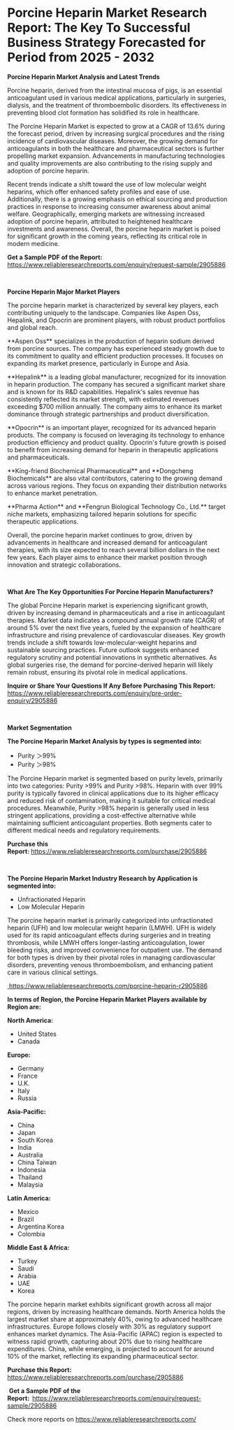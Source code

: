 <p><h1>Porcine Heparin Market Research Report: The Key To Successful Business Strategy Forecasted for Period from 2025 - 2032</h1></p><p><strong>Porcine Heparin Market Analysis and Latest Trends</strong></p>
<p><p>Porcine heparin, derived from the intestinal mucosa of pigs, is an essential anticoagulant used in various medical applications, particularly in surgeries, dialysis, and the treatment of thromboembolic disorders. Its effectiveness in preventing blood clot formation has solidified its role in healthcare.</p><p>The Porcine Heparin Market is expected to grow at a CAGR of 13.6% during the forecast period, driven by increasing surgical procedures and the rising incidence of cardiovascular diseases. Moreover, the growing demand for anticoagulants in both the healthcare and pharmaceutical sectors is further propelling market expansion. Advancements in manufacturing technologies and quality improvements are also contributing to the rising supply and adoption of porcine heparin.</p><p>Recent trends indicate a shift toward the use of low molecular weight heparins, which offer enhanced safety profiles and ease of use. Additionally, there is a growing emphasis on ethical sourcing and production practices in response to increasing consumer awareness about animal welfare. Geographically, emerging markets are witnessing increased adoption of porcine heparin, attributed to heightened healthcare investments and awareness. Overall, the porcine heparin market is poised for significant growth in the coming years, reflecting its critical role in modern medicine.</p></p>
<p><strong>Get a Sample PDF of the Report:&nbsp;</strong> <a href="https://www.reliableresearchreports.com/enquiry/request-sample/2905886?utm_campaign=3269&utm_medium=2&utm_source=Github&utm_content=ia&utm_term=12032025&utm_id=porcine-heparin">https://www.reliableresearchreports.com/enquiry/request-sample/2905886</a></p>
<p>&nbsp;</p>
<p><strong>Porcine Heparin Major Market Players</strong></p>
<p><p>The porcine heparin market is characterized by several key players, each contributing uniquely to the landscape. Companies like Aspen Oss, Hepalink, and Opocrin are prominent players, with robust product portfolios and global reach.</p><p>**Aspen Oss** specializes in the production of heparin sodium derived from porcine sources. The company has experienced steady growth due to its commitment to quality and efficient production processes. It focuses on expanding its market presence, particularly in Europe and Asia.</p><p>**Hepalink** is a leading global manufacturer, recognized for its innovation in heparin production. The company has secured a significant market share and is known for its R&D capabilities. Hepalink's sales revenue has consistently reflected its market strength, with estimated revenues exceeding $700 million annually. The company aims to enhance its market dominance through strategic partnerships and product diversification.</p><p>**Opocrin** is an important player, recognized for its advanced heparin products. The company is focused on leveraging its technology to enhance production efficiency and product quality. Opocrin's future growth is poised to benefit from increasing demand for heparin in therapeutic applications and pharmaceuticals.</p><p>**King-friend Biochemical Pharmaceutical** and **Dongcheng Biochemicals** are also vital contributors, catering to the growing demand across various regions. They focus on expanding their distribution networks to enhance market penetration.</p><p>**Pharma Action** and **Fengrun Biological Technology Co., Ltd.** target niche markets, emphasizing tailored heparin solutions for specific therapeutic applications.</p><p>Overall, the porcine heparin market continues to grow, driven by advancements in healthcare and increased demand for anticoagulant therapies, with its size expected to reach several billion dollars in the next few years. Each player aims to enhance their market position through innovation and strategic collaborations.</p></p>
<p>&nbsp;</p>
<p><strong>What Are The Key Opportunities For Porcine Heparin Manufacturers?</strong></p>
<p><p>The global Porcine Heparin market is experiencing significant growth, driven by increasing demand in pharmaceuticals and a rise in anticoagulant therapies. Market data indicates a compound annual growth rate (CAGR) of around 5% over the next five years, fueled by the expansion of healthcare infrastructure and rising prevalence of cardiovascular diseases. Key growth trends include a shift towards low-molecular-weight heparins and sustainable sourcing practices. Future outlook suggests enhanced regulatory scrutiny and potential innovations in synthetic alternatives. As global surgeries rise, the demand for porcine-derived heparin will likely remain robust, ensuring its pivotal role in medical applications.</p></p>
<p><strong>Inquire or Share Your Questions If Any Before Purchasing This Report:</strong> <a href="https://www.reliableresearchreports.com/enquiry/pre-order-enquiry/2905886?utm_campaign=3269&utm_medium=2&utm_source=Github&utm_content=ia&utm_term=12032025&utm_id=porcine-heparin">https://www.reliableresearchreports.com/enquiry/pre-order-enquiry/2905886</a></p>
<p>&nbsp;</p>
<p><strong>Market Segmentation</strong></p>
<p><strong>The Porcine Heparin Market Analysis by types is segmented into:</strong></p>
<p><ul><li>Purity ＞99%</li><li>Purity ＞98%</li></ul></p>
<p><p>The Porcine Heparin market is segmented based on purity levels, primarily into two categories: Purity >99% and Purity >98%. Heparin with over 99% purity is typically favored in clinical applications due to its higher efficacy and reduced risk of contamination, making it suitable for critical medical procedures. Meanwhile, Purity >98% heparin is generally used in less stringent applications, providing a cost-effective alternative while maintaining sufficient anticoagulant properties. Both segments cater to different medical needs and regulatory requirements.</p></p>
<p><strong>Purchase this Report:&nbsp;</strong><a href="https://www.reliableresearchreports.com/purchase/2905886?utm_campaign=3269&utm_medium=2&utm_source=Github&utm_content=ia&utm_term=12032025&utm_id=porcine-heparin">https://www.reliableresearchreports.com/purchase/2905886</a></p>
<p>&nbsp;</p>
<p><strong>The Porcine Heparin Market Industry Research by Application is segmented into:</strong></p>
<p><ul><li>Unfractionated Heparin</li><li>Low Molecular Heparin</li></ul></p>
<p><p>The porcine heparin market is primarily categorized into unfractionated heparin (UFH) and low molecular weight heparin (LMWH). UFH is widely used for its rapid anticoagulant effects during surgeries and in treating thrombosis, while LMWH offers longer-lasting anticoagulation, lower bleeding risks, and improved convenience for outpatient use. The demand for both types is driven by their pivotal roles in managing cardiovascular disorders, preventing venous thromboembolism, and enhancing patient care in various clinical settings.</p></p>
<p><a href="https://www.reliableresearchreports.com/porcine-heparin-r2905886?utm_campaign=3269&utm_medium=2&utm_source=Github&utm_content=ia&utm_term=12032025&utm_id=porcine-heparin">&nbsp;https://www.reliableresearchreports.com/porcine-heparin-r2905886</a></p>
<p><strong>In terms of Region, the Porcine Heparin Market Players available by Region are:</strong></p>
<p>
    <p> <strong> North America: </strong>
        <ul>
            <li>United States</li>
            <li>Canada</li>
        </ul>
        </p> 
    <p> <strong> Europe: </strong>
        <ul>
            <li>Germany</li>
            <li>France</li>
            <li>U.K.</li>
            <li>Italy</li>
            <li>Russia</li>
        </ul>
        </p> 
    <p> <strong> Asia-Pacific: </strong>
        <ul>
            <li>China</li>
            <li>Japan</li>
            <li>South Korea</li>
            <li>India</li>
            <li>Australia</li>
            <li>China Taiwan</li>
            <li>Indonesia</li>
            <li>Thailand</li>
            <li>Malaysia</li>
        </ul>
        </p> 
    <p> <strong> Latin America: </strong>
        <ul>
            <li>Mexico</li>
            <li>Brazil</li>
            <li>Argentina Korea</li>
            <li>Colombia</li>
        </ul>
        </p> 
    <p> <strong> Middle East & Africa: </strong>
        <ul>
            <li>Turkey</li>
            <li>Saudi</li>
            <li>Arabia</li>
            <li>UAE</li>
            <li>Korea</li>
        </ul>
    </p>
    </p>
<p><p>The porcine heparin market exhibits significant growth across all major regions, driven by increasing healthcare demands. North America holds the largest market share at approximately 40%, owing to advanced healthcare infrastructures. Europe follows closely with 30% as regulatory support enhances market dynamics. The Asia-Pacific (APAC) region is expected to witness rapid growth, capturing about 20% due to rising healthcare expenditures. China, while emerging, is projected to account for around 10% of the market, reflecting its expanding pharmaceutical sector.</p></p>
<p><strong>Purchase this Report: </strong><a href="https://www.reliableresearchreports.com/purchase/2905886?utm_campaign=3269&utm_medium=2&utm_source=Github&utm_content=ia&utm_term=12032025&utm_id=porcine-heparin">https://www.reliableresearchreports.com/purchase/2905886</a></p>
<p>&nbsp;<strong>Get a Sample PDF of the Report:&nbsp;&nbsp;</strong><a href="https://www.reliableresearchreports.com/enquiry/request-sample/2905886?utm_campaign=3269&utm_medium=2&utm_source=Github&utm_content=ia&utm_term=12032025&utm_id=porcine-heparin">https://www.reliableresearchreports.com/enquiry/request-sample/2905886</a></p>
<p><strong></strong></p>
<p>Check more reports on <a href="https://www.reliableresearchreports.com/?utm_campaign=3269&utm_medium=2&utm_source=Github&utm_content=ia&utm_term=12032025&utm_id=porcine-heparin">https://www.reliableresearchreports.com/</a></p>